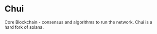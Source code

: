# Chui
Core Blockchain - consensus and algorithms to run the network. Chui is a hard fork of solana. 
